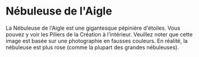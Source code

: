 # Nébuleuse de l'Aigle

La Nébuleuse de l'Aigle est une gigantesque pépinière d'étoiles. Vous pouvez y
voir les Piliers de la Création à l'intérieur. Veuillez noter que cette image
est basée sur une photographie en fausses couleurs. En réalité, la nébuleuse est
plus rose (comme la plupart des grandes nébuleuses).

